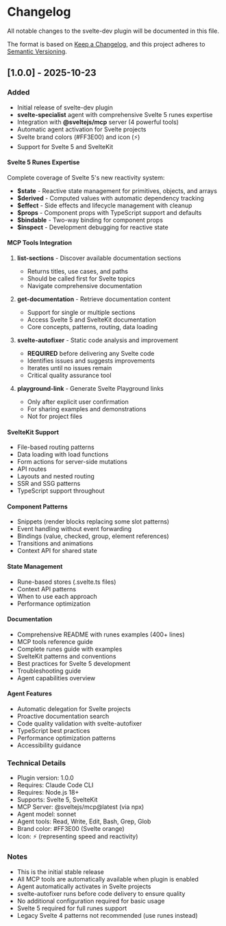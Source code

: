 # Changelog

All notable changes to the svelte-dev plugin will be documented in this file.

The format is based on [Keep a Changelog](https://keepachangelog.com/en/1.0.0/),
and this project adheres to [Semantic Versioning](https://semver.org/spec/v2.0.0.html).

## [1.0.0] - 2025-10-23

### Added

- Initial release of svelte-dev plugin
- **svelte-specialist** agent with comprehensive Svelte 5 runes expertise
- Integration with **@sveltejs/mcp** server (4 powerful tools)
- Automatic agent activation for Svelte projects
- Svelte brand colors (#FF3E00) and icon (⚡)
- Support for Svelte 5 and SvelteKit

#### Svelte 5 Runes Expertise

Complete coverage of Svelte 5's new reactivity system:
- **$state** - Reactive state management for primitives, objects, and arrays
- **$derived** - Computed values with automatic dependency tracking
- **$effect** - Side effects and lifecycle management with cleanup
- **$props** - Component props with TypeScript support and defaults
- **$bindable** - Two-way binding for component props
- **$inspect** - Development debugging for reactive state

#### MCP Tools Integration

1. **list-sections** - Discover available documentation sections
   - Returns titles, use cases, and paths
   - Should be called first for Svelte topics
   - Navigate comprehensive documentation

2. **get-documentation** - Retrieve documentation content
   - Support for single or multiple sections
   - Access Svelte 5 and SvelteKit documentation
   - Core concepts, patterns, routing, data loading

3. **svelte-autofixer** - Static code analysis and improvement
   - **REQUIRED** before delivering any Svelte code
   - Identifies issues and suggests improvements
   - Iterates until no issues remain
   - Critical quality assurance tool

4. **playground-link** - Generate Svelte Playground links
   - Only after explicit user confirmation
   - For sharing examples and demonstrations
   - Not for project files

#### SvelteKit Support

- File-based routing patterns
- Data loading with load functions
- Form actions for server-side mutations
- API routes
- Layouts and nested routing
- SSR and SSG patterns
- TypeScript support throughout

#### Component Patterns

- Snippets (render blocks replacing some slot patterns)
- Event handling without event forwarding
- Bindings (value, checked, group, element references)
- Transitions and animations
- Context API for shared state

#### State Management

- Rune-based stores (.svelte.ts files)
- Context API patterns
- When to use each approach
- Performance optimization

#### Documentation

- Comprehensive README with runes examples (400+ lines)
- MCP tools reference guide
- Complete runes guide with examples
- SvelteKit patterns and conventions
- Best practices for Svelte 5 development
- Troubleshooting guide
- Agent capabilities overview

#### Agent Features

- Automatic delegation for Svelte projects
- Proactive documentation search
- Code quality validation with svelte-autofixer
- TypeScript best practices
- Performance optimization patterns
- Accessibility guidance

### Technical Details

- Plugin version: 1.0.0
- Requires: Claude Code CLI
- Requires: Node.js 18+
- Supports: Svelte 5, SvelteKit
- MCP Server: @sveltejs/mcp@latest (via npx)
- Agent model: sonnet
- Agent tools: Read, Write, Edit, Bash, Grep, Glob
- Brand color: #FF3E00 (Svelte orange)
- Icon: ⚡ (representing speed and reactivity)

### Notes

- This is the initial stable release
- All MCP tools are automatically available when plugin is enabled
- Agent automatically activates in Svelte projects
- svelte-autofixer runs before code delivery to ensure quality
- No additional configuration required for basic usage
- Svelte 5 required for full runes support
- Legacy Svelte 4 patterns not recommended (use runes instead)
